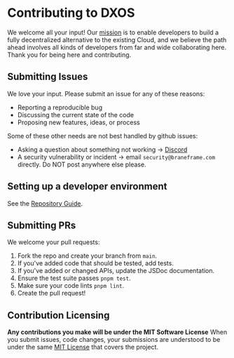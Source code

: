 # Contributing to DXOS

We welcome all your input! Our [mission](https://docs.dxos.org/guide/why) is to enable developers to build a fully decentralized alternative to the existing Cloud, and we believe the path ahead involves all kinds of developers from far and wide collaborating here. Thank you for being here and contributing.

## Submitting Issues
We love your input. Please submit an issue for any of these reasons:
- Reporting a reproducible bug
- Discussing the current state of the code
- Proposing new features, ideas, or process

Some of these other needs are not best handled by github issues:

- Asking a question about something not working -> [Discord](https://dxos.org/discord)
- A security vulnerability or incident -> email `security@braneframe.com` directly. Do NOT post anywhere else please.

## Setting up a developer environment
See the [Repository Guide](./REPOSITORY_GUIDE.md).

## Submitting PRs
We welcome your pull requests:
1. Fork the repo and create your branch from `main`.
2. If you've added code that should be tested, add tests.
3. If you've added or changed APIs, update the JSDoc documentation.
4. Ensure the test suite passes `pnpm test`.
5. Make sure your code lints `pnpm lint`.
6. Create the pull request!

## Contribution Licensing
**Any contributions you make will be under the MIT Software License**
When you submit issues, code changes, your submissions are understood to be under the same [MIT License](https://github.com/dxos/dxos/tree/main/LICENSE) that covers the project.

